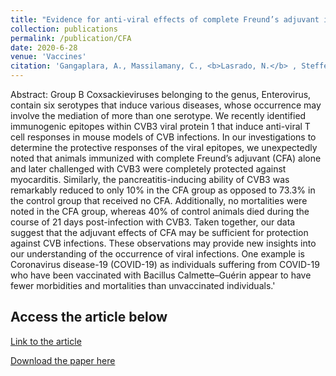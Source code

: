 ```yaml
---
title: "Evidence for anti-viral effects of complete Freund’s adjuvant in the mouse model of enterovirus infection"
collection: publications
permalink: /publication/CFA
date: 2020-6-28
venue: 'Vaccines'
citation: 'Gangaplara, A., Massilamany, C., <b>Lasrado, N.</b> , Steffen, D., Reddy, J., 2020. Evidence for anti-viral effects of complete Freund’s adjuvant in the mouse model of enterovirus infection. bioRxiv, 2020.2005.2027.120121.'
---
```


Abstract:
Group B Coxsackieviruses belonging to the genus, Enterovirus, contain six serotypes that induce various diseases, whose occurrence may involve the mediation of more than one serotype. We recently identified immunogenic epitopes within CVB3 viral protein 1 that induce anti-viral T cell responses in mouse models of CVB infections. In our investigations to determine the protective responses of the viral epitopes, we unexpectedly noted that animals immunized with complete Freund’s adjuvant (CFA) alone and later challenged with CVB3 were completely protected against myocarditis. Similarly, the pancreatitis-inducing ability of CVB3 was remarkably reduced to only 10% in the CFA group as opposed to 73.3% in the control group that received no CFA. Additionally, no mortalities were noted in the CFA group, whereas 40% of control animals died during the course of 21 days post-infection with CVB3. Taken together, our data suggest that the adjuvant effects of CFA may be sufficient for protection against CVB infections. These observations may provide new insights into our understanding of the occurrence of viral infections. One example is Coronavirus disease-19 (COVID-19) as individuals suffering from COVID-19 who have been vaccinated with Bacillus Calmette–Guérin appear to have fewer morbidities and mortalities than unvaccinated individuals.'

Access the article below
----
[Link to the article](https://www.mdpi.com/2076-393X/8/3/364)

[Download the paper here](http://ninaadlasrado.github.io/files/CFA.pdf)

